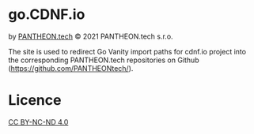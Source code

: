 # go.CDNF.io
by [PANTHEON.tech](https://pantheon.tech) © 2021 PANTHEON.tech s.r.o.

The site is used to redirect Go Vanity import paths for cdnf.io project into the corresponding PANTHEON.tech repositories on Github (https://github.com/PANTHEONtech/).

# Licence
[CC BY-NC-ND 4.0](https://creativecommons.org/licenses/by-nc-nd/4.0/)
